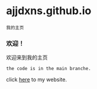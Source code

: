 # ajjdxns.github.io
    我的主页
### 欢迎！
欢迎来到我的主页<br>

    the code is in the main branche.
click [here](ajjdxns.github.io) to my website.
